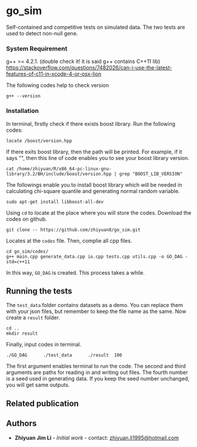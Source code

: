 ﻿# go_sim

Self-contained and competitive tests on simulated data. The two tests are used to detect non-null gene.

### System Requirement
g++ >= 4.2.1. (double check it! it is said g++ contains C++11 lib)
https://stackoverflow.com/questions/7482026/can-i-use-the-latest-features-of-c11-in-xcode-4-or-osx-lion

The following codes help to check version
```
g++ --version
```

### Installation

In terminal, firstly check if there exists boost library. Run the following codes:
```
locate /boost/version.hpp
```
If there exits boost library, then the path will be printed. For example, if it says "", then this line of code enables you to see your boost library version.

```
cat /home/zhiyuan/R/x86_64-pc-linux-gnu-library/3.2/BH/include/boost/version.hpp | grep "BOOST_LIB_VERSION"
```
The followings enable you to install boost library which will be needed in calculating chi-square quantile and generating normal random variable.

```
sudo apt-get install libboost-all-dev
```

Using ```cd``` to locate at the place where you will store the codes. Download the codes on github.
```
git clone -- https://github.com/zhiyuan8/go_sim.git
```
Locates at the ```codes``` file. Then, complie all cpp files.
```
cd go_sim/codes/
g++ main.cpp generate_data.cpp io.cpp tests.cpp utils.cpp -o GO_DAG -std=c++11

```
In this way, ```GO_DAG``` is created. 	This process takes a while.

## Running the tests

The ```test_data``` folder contains datasets as a demo. You can replace them with your json files, but remember to keep the file name as the same. Now create a ```result``` folder.
```
cd ..
mkdir result
```
Finally, input codes in terminal.
```
./GO_DAG      ./test_data      ./result  100
```
The first argument enables terminal to run the code. The second and third arguments are paths for reading in and writing out files. The fourth number is a seed used in generating data. If you keep the seed number unchanged, you will get same outputs.

## Related publication


## Authors

* **Zhiyuan Jim Li** - *Initial work* - contact: zhiyuan.li1995@hotmail.com


